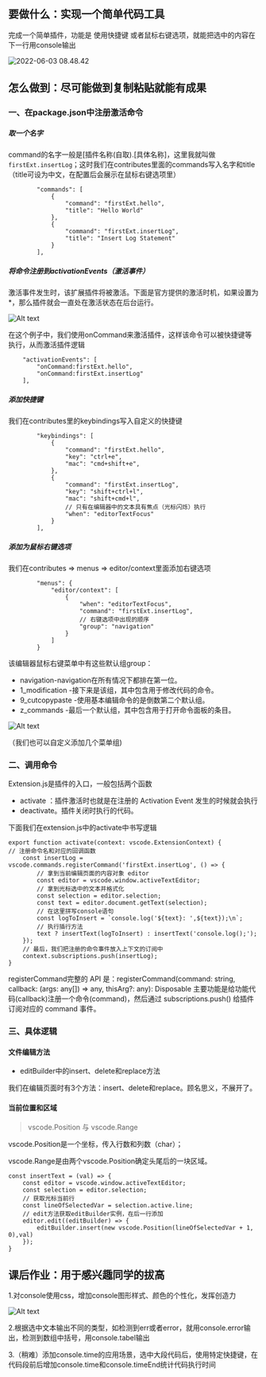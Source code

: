 ## 要做什么：实现一个简单代码工具

完成一个简单插件，功能是 使用快捷键 或者鼠标右键选项，就能把选中的内容在下一行用console输出

![2022-06-03 08.48.42](https://tva1.sinaimg.cn/large/e6c9d24ely1h2uroibc0hg20yq0cqdgy.gif)

## 怎么做到：尽可能做到复制粘贴就能有成果

### 一、在package.json中注册激活命令

##### 取一个名字

command的名字一般是[插件名称(自取).[具体名称]，这里我就叫做 `firstExt.insertLog`；这时我们在contributes里面的commands写入名字和title（title可设为中文，在配置后会展示在鼠标右键选项里）

```
		"commands": [
			{
				"command": "firstExt.hello",
				"title": "Hello World"
			},
			{
				"command": "firstExt.insertLog",
				"title": "Insert Log Statement"
			}
		],
```


##### 将命令注册到activationEvents（激活事件）

激活事件发生时，该扩展插件将被激活。下面是官方提供的激活时机，如果设置为*，那么插件就会一直处在激活状态在后台运行。

![Alt text](https://tva1.sinaimg.cn/large/e6c9d24ely1h2iodih42pj20a709rgly.jpg)

在这个例子中，我们使用onCommand来激活插件，这样该命令可以被快捷键等执行，从而激活插件逻辑

```
	"activationEvents": [
		"onCommand:firstExt.hello",
		"onCommand:firstExt.insertLog"
	],
```

##### 添加快捷键

我们在contributes里的keybindings写入自定义的快捷键

```
		"keybindings": [
			{
				"command": "firstExt.hello",
				"key": "ctrl+e",
				"mac": "cmd+shift+e",
			},
			{
				"command": "firstExt.insertLog",
				"key": "shift+ctrl+l",
				"mac": "shift+cmd+l",
				// 只有在编辑器中的文本具有焦点（光标闪烁）执行
				"when": "editorTextFocus"
			}
		],
```

##### 添加为鼠标右键选项

我们在contributes => menus => editor/context里面添加右键选项

```
		"menus": {
			"editor/context": [
				{
					"when": "editorTextFocus",
					"command": "firstExt.insertLog",
					// 右键选项中出现的顺序
					"group": "navigation"
				}
			]
		}
```

该编辑器鼠标右键菜单中有这些默认组group：

- navigation-navigation在所有情况下都排在第一位。
- 1_modification -接下来是该组，其中包含用于修改代码的命令。
- 9_cutcopypaste -使用基本编辑命令的是倒数第二个默认组。
- z_commands -最后一个默认组，其中包含用于打开命令面板的条目。

![Alt text](https://tva1.sinaimg.cn/large/e6c9d24ely1h2iodk29wmj20hc07jt9i.jpg)

（我们也可以自定义添加几个菜单组)

### 二、调用命令

Extension.js是插件的入口，一般包括两个函数 

- activate ：插件激活时也就是在注册的 Activation Event 发生的时候就会执行
- deactivate。插件关闭时执行的代码。

下面我们在extension.js中的activate中书写逻辑

```
export function activate(context: vscode.ExtensionContext) {  
// 注册命令名和对应的回调函数
    const insertLog = vscode.commands.registerCommand('firstExt.insertLog', () => {
	    // 拿到当前编辑页面的内容对象 editor
        const editor = vscode.window.activeTextEditor;
        // 拿到光标选中的文本并格式化
        const selection = editor.selection;
        const text = editor.document.getText(selection);
        // 在这里拼写console语句
		const logToInsert = `console.log('${text}: ',${text});\n`;
		// 执行插行方法
		text ? insertText(logToInsert) : insertText('console.log();');
    });
    // 最后，我们把注册的命令事件放入上下文的订阅中 
    context.subscriptions.push(insertLog);
}
```

registerCommand完整的 API 是：registerCommand(command: string, callback: (args: any[]) => any, thisArg?: any): Disposable
主要功能是给功能代码(callback)注册一个命令(command)，然后通过 subscriptions.push() 给插件订阅对应的 command 事件。

### 三、具体逻辑

#### 文件编辑方法

- editBuilder中的insert、delete和replace方法

我们在编辑页面时有3个方法：insert、delete和replace。顾名思义，不展开了。

#### 当前位置和区域

> vscode.Position 与 vscode.Range

vscode.Position是一个坐标，传入行数和列数（char）；

vscode.Range是由两个vscode.Position确定头尾后的一块区域。

```
const insertText = (val) => {
    const editor = vscode.window.activeTextEditor;
    const selection = editor.selection;
    // 获取光标当前行
    const lineOfSelectedVar = selection.active.line;
	// edit方法获取editBuilder实例，在后一行添加
    editor.edit((editBuilder) => {
		editBuilder.insert(new vscode.Position(lineOfSelectedVar + 1, 0),val)
	});
}
```



## 课后作业：用于感兴趣同学的拔高

1.对console使用css，增加console图形样式、颜色的个性化，发挥创造力

![Alt text](https://tva1.sinaimg.cn/large/e6c9d24ely1h2iodkptoyj20n402zjro.jpg)

2.根据选中文本输出不同的类型，如检测到err或者error，就用console.error输出，检测到数组中括号，用console.tabel输出

3.（稍难）添加console.time的应用场景，选中大段代码后，使用特定快捷键，在代码段前后增加console.time和console.timeEnd统计代码执行时间